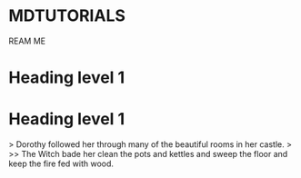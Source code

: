 # MDTUTORIALS
REAM ME
# Heading level 1
<h1>Heading level 1</h1>
> Dorothy followed her through many of the beautiful rooms in her castle.
>
>> The Witch bade her clean the pots and kettles and sweep the floor and keep the fire fed with wood.
